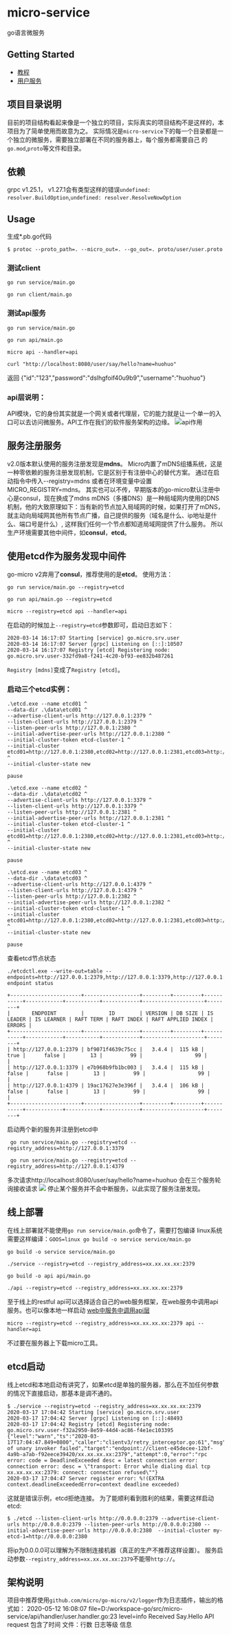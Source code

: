 # micro-service
go语言微服务

## Getting Started

- [教程](https://micro.mu/docs/helloworld.html)
- [用户服务](https://github.com/micro-in-cn/tutorials/tree/master/microservice-in-micro/part1)


## 项目目录说明
目前的项目结构看起来像是一个独立的项目，实际真实的项目结构不是这样的，本项目为了简单使用而故意为之。
实际情况是`micro-service`下的每一个目录都是一个独立的微服务，需要独立部署在不同的服务器上，每个服务都需要自己
的`go.mod`,`proto`等文件和目录。

## 依赖

grpc v1.25.1，
v1.27.1会有类型这样的错误`undefined: resolver.BuildOption`,`undefined: resolver.ResolveNowOption`

## Usage
生成*.pb.go代码
```shell
$ protoc --proto_path=. --micro_out=. --go_out=. proto/user/user.proto
```
### 测试client
```shell
go run service/main.go
```
```shell
go run client/main.go
```

### 测试api服务
```shell
go run service/main.go
```
```shell
go run api/main.go
```
```shell
micro api --handler=api
```
```shell
curl "http://localhost:8080/user/say/hello?name=huohuo"
```
返回
{"id":"123","password":"dslhgfoif40u9b9","username":"huohuo"}

### api层说明：
API模块，它的身份其实就是一个网关或者代理层，它的能力就是让一个单一的入口可以去访问微服务。API工作在我们的软件服务架构的边缘。
![api作用](https://micro.mu/docs/images/api.png)
## 服务注册服务
v2.0版本默认使用的服务注册发现是**mdns**。
Micro内置了mDNS组播系统，这是一种零依赖的服务注册发现机制，它是区别于有注册中心的替代方案。
通过在启动指令中传入--registry=mdns 或者在环境变量中设置MICRO_REGISTRY=mdns。
其实也可以不传，早期版本的go-micro默认注册中心是consul，现在换成了mdns
mDNS（多播DNS）是一种局域网内使用的DNS机制，他的大致原理如下：当有新的节点加入局域网的时候，如果打开了mDNS，就主动向局域网其他所有节点广播，自己提供的服务（域名是什么、ip地址是什么、端口号是什么）, 这样我们任何一个节点都知道局域网提供了什么服务。
所以生产环境需要其他中间件，如**consul**，**etcd**。

## 使用etcd作为服务发现中间件
go-micro v2弃用了**consul**，推荐使用的是**etcd**。
使用方法：
```shell
go run service/main.go --registry=etcd
```
```shell
go run api/main.go --registry=etcd
```
```shell
micro --registry=etcd api --handler=api
```
在启动的时候加上`--registry=etcd`参数即可，启动日志如下：
```cassandraql
2020-03-14 16:17:07 Starting [service] go.micro.srv.user
2020-03-14 16:17:07 Server [grpc] Listening on [::]:10507
2020-03-14 16:17:07 Registry [etcd] Registering node: go.micro.srv.user-332fd9a8-f241-4c20-bf93-ee832b487261
```
`Registry [mdns]`变成了`Registry [etcd]`。
### 启动三个etcd实例：
```shell script
.\etcd.exe --name etcd01 ^
--data-dir .\data\etcd01 ^
--advertise-client-urls http://127.0.0.1:2379 ^
--listen-client-urls http://127.0.0.1:2379 ^
--listen-peer-urls http://127.0.0.1:2380 ^
--initial-advertise-peer-urls http://127.0.0.1:2380 ^
--initial-cluster-token etcd-cluster-1 ^
--initial-cluster etcd01=http://127.0.0.1:2380,etcd02=http://127.0.0.1:2381,etcd03=http://127.0.0.1:2382 ^
--initial-cluster-state new

pause
```
```shell script
.\etcd.exe --name etcd02 ^
--data-dir .\data\etcd02 ^
--advertise-client-urls http://127.0.0.1:3379 ^
--listen-client-urls http://127.0.0.1:3379 ^
--listen-peer-urls http://127.0.0.1:2381 ^
--initial-advertise-peer-urls http://127.0.0.1:2381 ^
--initial-cluster-token etcd-cluster-1 ^
--initial-cluster etcd01=http://127.0.0.1:2380,etcd02=http://127.0.0.1:2381,etcd03=http://127.0.0.1:2382 ^
--initial-cluster-state new

pause
```
```shell script
.\etcd.exe --name etcd03 ^
--data-dir .\data\etcd03 ^
--advertise-client-urls http://127.0.0.1:4379 ^
--listen-client-urls http://127.0.0.1:4379 ^
--listen-peer-urls http://127.0.0.1:2382 ^
--initial-advertise-peer-urls http://127.0.0.1:2382 ^
--initial-cluster-token etcd-cluster-1 ^
--initial-cluster etcd01=http://127.0.0.1:2380,etcd02=http://127.0.0.1:2381,etcd03=http://127.0.0.1:2382 ^
--initial-cluster-state new

pause
```
查看etcd节点状态
```shell script
./etcdctl.exe --write-out=table --endpoints=http://127.0.0.1:2379,http://127.0.0.1:3379,http://127.0.0.1:4379 endpoint status
```
```shell script
+-----------------------+------------------+---------+---------+-----------+------------+-----------+------------+--------------------+--------+
|       ENDPOINT        |        ID        | VERSION | DB SIZE | IS LEADER | IS LEARNER | RAFT TERM | RAFT INDEX | RAFT APPLIED INDEX | ERRORS |
+-----------------------+------------------+---------+---------+-----------+------------+-----------+------------+--------------------+--------+
| http://127.0.0.1:2379 | bf9071f4639c75cc |   3.4.4 |  115 kB |      true |      false |        13 |         99 |                 99 |        |
| http://127.0.0.1:3379 | e7b968b9fb1bc003 |   3.4.4 |  115 kB |     false |      false |        13 |         99 |                 99 |        |
| http://127.0.0.1:4379 | 19ac17627e3e396f |   3.4.4 |  106 kB |     false |      false |        13 |         99 |                 99 |        |
+-----------------------+------------------+---------+---------+-----------+------------+-----------+------------+--------------------+--------+

```
启动两个新的服务并注册到etcd中
```shell script
 go run service/main.go --registry=etcd --registry_address=http://127.0.0.1:3379
```
```shell script
 go run service/main.go --registry=etcd --registry_address=http://127.0.0.1:4379
```
多次请求http://localhost:8080/user/say/hello?name=huohuo
会在三个服务轮询接收请求
![](./etcd.jpg)
停止某个服务并不会中断服务，以此实现了服务注册发现。

## 线上部署
在线上部署就不能使用`go run service/main.go`命令了，需要打包编译
linux系统需要这样编译：`GOOS=linux go build -o service service/main.go`
```shell script
go build -o service service/main.go
```
```shell
./service --registry=etcd --registry_address=xx.xx.xx.xx:2379
```

```shell script
go build -o api api/main.go
```
```shell script
./api --registry=etcd --registry_address=xx.xx.xx.xx:2379
```
至于线上的restful api可以选择适合自己的web服务框架，在web服务中调用api服务。也可以像本地一样启动
[web中服务中调用api层](https://github.com/micro/examples/tree/master/greeter/api)
```shell
micro --registry=etcd --registry_address=xx.xx.xx.xx:2379 api --handler=api
```
不过要在服务器上下载micro工具。
## etcd启动
线上etcd和本地启动有讲究了，如果etcd是单独的服务器，那么在不加任何参数的情况下直接启动，那基本是调不通的。
```shell script
$ ./service --registry=etcd --registry_address=xx.xx.xx.xx:2379
2020-03-17 17:04:42 Starting [service] go.micro.srv.user
2020-03-17 17:04:42 Server [grpc] Listening on [::]:48493
2020-03-17 17:04:42 Registry [etcd] Registering node: go.micro.srv.user-f32a2950-8e59-44d4-ac86-f4e1ec103395
{"level":"warn","ts":"2020-03-17T17:04:47.849+0800","caller":"clientv3/retry_interceptor.go:61","msg":"retrying of unary invoker failed","target":"endpoint://client-e45decee-12bf-4a9b-a7ab-f92eece39420/xx.xx.xx.xx:2379","attempt":0,"error":"rpc error: code = DeadlineExceeded desc = latest connection error: connection error: desc = \"transport: Error while dialing dial tcp xx.xx.xx.xx:2379: connect: connection refused\""}
2020-03-17 17:04:47 Server register error: %!(EXTRA context.deadlineExceededError=context deadline exceeded)
```
这就是错误示例，etcd拒绝连接。
为了能顺利看到胜利的结果，需要这样启动etcd:
```shell script
$ ./etcd --listen-client-urls http://0.0.0.0:2379 --advertise-client-urls http://0.0.0.0:2379 --listen-peer-urls http://0.0.0.0:2380 --initial-advertise-peer-urls http://0.0.0.0:2380  --initial-cluster my-etcd-1=http://0.0.0.0:2380
```
将ip为0.0.0.0可以理解为不限制连接机器（真正的生产不推荐这样设置）。
服务启动参数`--registry_address=xx.xx.xx.xx:2379`不能带`http://`。

## 架构说明
项目中推荐使用`github.com/micro/go-micro/v2/logger`作为日志插件，输出的格式如：
2020-05-12 16:08:07  file=D:/workspace-go/src/micro-service/api/handler/user.handler.go:23 level=info Received Say.Hello API request
包含了时间 文件：行数 日志等级 信息